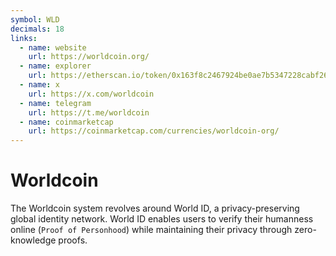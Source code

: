 ```yaml
---
symbol: WLD
decimals: 18
links:
  - name: website
    url: https://worldcoin.org/
  - name: explorer
    url: https://etherscan.io/token/0x163f8c2467924be0ae7b5347228cabf260318753
  - name: x
    url: https://x.com/worldcoin
  - name: telegram
    url: https://t.me/worldcoin
  - name: coinmarketcap
    url: https://coinmarketcap.com/currencies/worldcoin-org/
---
```


# Worldcoin

The Worldcoin system revolves around World ID, a privacy-preserving global identity network. World ID enables users to verify their humanness online (`Proof of Personhood`) while maintaining their privacy through zero-knowledge proofs.
